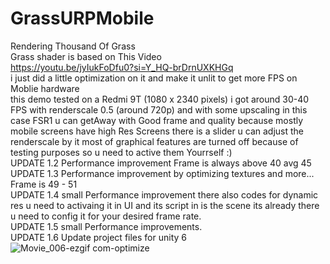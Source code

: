 # GrassURPMobile
 Rendering Thousand Of Grass 
 <br>
Grass shader is based on This Video
 <br>
https://youtu.be/jyIukFoDfu0?si=Y_HQ-brDrnUXKHGq 
<br>
i just did a little optimization on it and make it unlit to get more FPS on Moblie hardware
<br>
this demo tested on a Redmi 9T (1080 x 2340 pixels) i got around 30-40 FPS with renderscale 0.5 (around 720p) and with some upscaling in this case FSR1 u can getAway with Good frame and quality  because mostly mobile screens have high Res Screens
there is a slider u can adjust the renderscale by it 
most of graphical features are turned off because of testing purposes so u need to active them Yourrself :)
<br>
UPDATE 1.2
Performance improvement Frame is always above 40 avg 45
<br>
UPDATE 1.3
Performance improvement by optimizing textures and more... Frame is 49 - 51
<br>
UPDATE 1.4
small Performance improvement there also codes for dynamic res u need to activaing it in UI and its script in is the scene its already there u need to config it for your desired frame rate.
<br>
UPDATE 1.5
small Performance improvements.
<br>
UPDATE 1.6
Update project files for unity 6
![Movie_006-ezgif com-optimize](https://github.com/user-attachments/assets/7b1bbc53-3a6f-46c7-9f5d-46e5d132e205)
